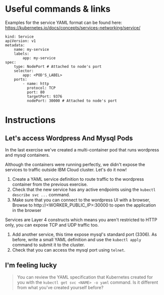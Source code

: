 # Useful commands & links

Examples for the service YAML format can be found here:
https://kubernetes.io/docs/concepts/services-networking/service/

```
kind: Service
apiVersion: v1
metadata:
    name: my-service
    labels:
        app: my-service
spec:
    type: NodePort # Attached to node's port
    selector:
        app: <POD'S_LABEL>
    ports:
        - name: http
          protocol: TCP
          port: 80
          targetPort: 9376
          nodePort: 30000 # Attached to node's port
```

# Instructions

## Let's access Wordpress And Mysql Pods

In the last exercise we've created a multi-container pod that runs wordpress
and mysql containers.

Although the containers were running perfectly, we didn't expose the services to
traffic outside IBM Cloud cluster. Let's do it now!

1. Create a YAML service definition to route traffic to the wordpress container from the previous exercise.
2. Check that the new service has any active endpoints using the `kubectl describe svc ...` command.
3. Make sure that you can connect to the wordpress UI with a browser, Browse to http://<WORKER_PUBLIC_IP>:30000 to open the application in the browser
                                                                      


Services are Layer 4 constructs which means you aren't restricted to HTTP only,
you can expose TCP and UDP traffic too.

1. Add another service, this time expose mysql's standard port (3306). As
before, write a small YAML definition and use the `kubectl apply` command to
submit it to the cluster.
2. Check that you can access the mysql port using `telnet`.

## I'm feeling lucky

>You can review the YAML specification that Kubernetes created for you with the
`kubectl get svc <NAME> -o yaml` command. Is it different from what you've
created yourself before?

